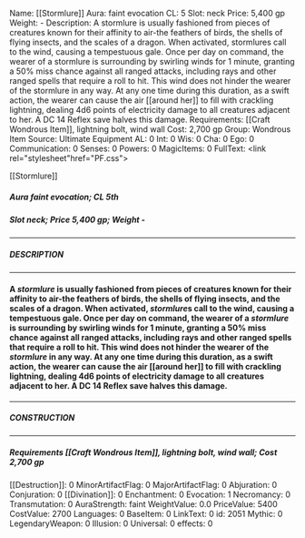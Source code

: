 Name: [[Stormlure]]
Aura: faint evocation
CL: 5
Slot: neck
Price: 5,400 gp
Weight: -
Description: A stormlure is usually fashioned from pieces of creatures known for their affinity to air-the feathers of birds, the shells of flying insects, and the scales of a dragon. When activated, stormlures call to the wind, causing a tempestuous gale. Once per day on command, the wearer of a stormlure is surrounding by swirling winds for 1 minute, granting a 50% miss chance against all ranged attacks, including rays and other ranged spells that require a roll to hit. This wind does not hinder the wearer of the stormlure in any way. At any one time during this duration, as a swift action, the wearer can cause the air [[around her]] to fill with crackling lightning, dealing 4d6 points of electricity damage to all creatures adjacent to her. A DC 14 Reflex save halves this damage.
Requirements: [[Craft Wondrous Item]], lightning bolt, wind wall
Cost: 2,700 gp
Group: Wondrous Item
Source: Ultimate Equipment
AL: 0
Int: 0
Wis: 0
Cha: 0
Ego: 0
Communication: 0
Senses: 0
Powers: 0
MagicItems: 0
FullText: <link rel="stylesheet"href="PF.css"><div class="heading"><p class="alignleft">[[Stormlure]]</p><div style="clear: both;"></div></div><div><h5><b>Aura </b>faint evocation; <b>CL </b>5th</h5><h5><b>Slot </b>neck; <b>Price </b>5,400 gp; <b>Weight </b>-</h5></div><hr/><div><h5><b>DESCRIPTION</b></h5></div><hr/><div><h4><p>A <i>stormlure</i> is usually fashioned from pieces of creatures known for their affinity to air-the feathers of birds, the shells of flying insects, and the scales of a dragon. When activated, <i>stormlure</i>s call to the wind, causing a tempestuous gale. Once per day on command, the wearer of a <i>stormlure</i> is surrounding by swirling winds for 1 minute, granting a 50% miss chance against all ranged attacks, including rays and other ranged spells that require a roll to hit. This wind does not hinder the wearer of the <i>stormlure</i> in any way. At any one time during this duration, as a swift action, the wearer can cause the air [[around her]] to fill with crackling lightning, dealing 4d6 points of electricity damage to all creatures adjacent to her. A DC 14 Reflex save halves this damage.</p></h4></div><hr/><div><h5><b>CONSTRUCTION</b></h5></div><hr/><div><h5><b>Requirements </b>[[Craft Wondrous Item]], <i>lightning bolt</i>, <i>wind wall</i>; <b>Cost </b>2,700 gp</h5></div>
[[Destruction]]: 0
MinorArtifactFlag: 0
MajorArtifactFlag: 0
Abjuration: 0
Conjuration: 0
[[Divination]]: 0
Enchantment: 0
Evocation: 1
Necromancy: 0
Transmutation: 0
AuraStrength: faint
WeightValue: 0.0
PriceValue: 5400
CostValue: 2700
Languages: 0
BaseItem: 0
LinkText: 0
id: 2051
Mythic: 0
LegendaryWeapon: 0
Illusion: 0
Universal: 0
effects: 0
